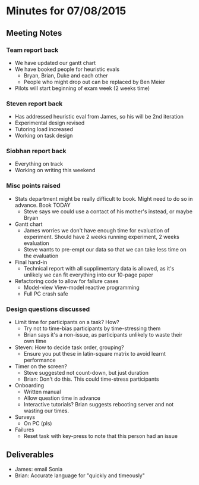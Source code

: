 ---
---
# Minutes for 07/08/2015

## Meeting Notes

### Team report back
- We have updated our gantt chart
- We have booked people for heuristic evals
  - Bryan, Brian, Duke and each other
  - People who might drop out can be replaced by Ben Meier
- Pilots will start beginning of exam week (2 weeks time)

### Steven report back
- Has addressed heuristic eval from James, so his will be 2nd iteration
- Experimental design revised
- Tutoring load increased
- Working on task design

### Siobhan report back
- Everything on track
- Working on writing this weekend

### Misc points raised
- Stats department might be really difficult to book. Might need to do so in advance. Book TODAY
  - Steve says we could use a contact of his mother's instead, or maybe Bryan
- Gantt chart
  - James worries we don't have enough time for evaluation of experiment. Should have 2 weeks running experiment, 2 weeks evaluation
  - Steve wants to pre-empt our data so that we can take less time on the evaluation
- Final hand-in
  - Technical report with all supplimentary data is allowed, as it's unlikely we can fit everything into our 10-page paper
- Refactoring code to allow for failure cases
  - Model-view View-model reactive programming
  - Full PC crash safe

### Design questions discussed
- Limit time for participants on a task? How?
  - Try not to time-bias participants by time-stressing them
  - Brian says it's a non-issue, as participants unlikely to waste their own time
- Steven: How to decide task order, grouping?
  - Ensure you put these in latin-square matrix to avoid learnt performance
- Timer on the screen?
  - Steve suggested not count-down, but just duration
  - Brian: Don't do this. This could time-stress participants
- Onboarding
  - Written manual
  - Allow question time in advance
  - Interactive tutorials? Brian suggests rebooting server and not wasting our times.
- Surveys
  - On PC (pls)
- Failures
  - Reset task with key-press to note that this person had an issue

## Deliverables
- James: email Sonia
- Brian: Accurate language for "quickly and timeously"
